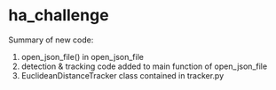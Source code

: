 # ha_challenge

Summary of new code:
1. open_json_file() in open_json_file
2. detection & tracking code added to main function of open_json_file 
3. EuclideanDistanceTracker class contained in tracker.py 
